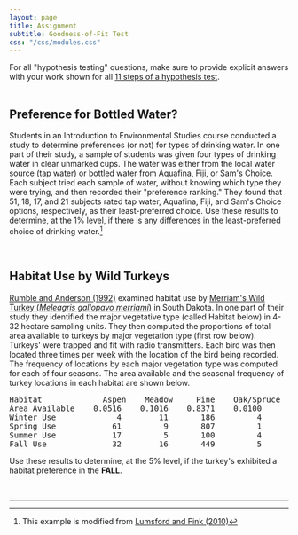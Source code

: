 ```yaml
---
layout: page
title: Assignment
subtitle: Goodness-of-Fit Test
css: "/css/modules.css"
---
```


<div class="alert alert-success">For all "hypothesis testing" questions, make sure to provide explicit answers with your work shown for all <a href="../11-steps">11 steps of a hypothesis test</a>.
</div>

<br>

## Preference for Bottled Water?
Students in an Introduction to Environmental Studies course conducted a study to determine preferences (or not) for types of drinking water. In one part of their study, a sample of students was given four types of drinking water in clear unmarked cups. The water was either from the local water source (tap water) or bottled water from Aquafina, Fiji, or Sam's Choice. Each subject tried each sample of water, without knowing which type they were trying, and then recorded their "preference ranking." They found that 51, 18, 17, and 21 subjects rated tap water, Aquafina, Fiji, and Sam's Choice options, respectively, as their least-preferred choice. Use these results to determine, at the 1% level, if there is any differences in the least-preferred choice of drinking water.[^1]

<br>

## Habitat Use by Wild Turkeys
[Rumble and Anderson (1992)](http://www.fs.fed.us/rm/pubs_other/rmrs_1992_rumble_m002.pdf) examined habitat use by [Merriam's Wild Turkey (*Meleagris gallopavo merriami*)](http://wildturkeyzone.com/wildturkey/merriams.htm) in South Dakota. In one part of their study they identified the major vegetative type (called Habitat below) in 4-32 hectare sampling units. They then computed the proportions of total area available to turkeys by major vegetation type (first row below). Turkeys' were trapped and fit with radio transmitters. Each bird was then located three times per week with the location of the bird being recorded. The frequency of locations by each major vegetation type was computed for each of four seasons. The area available and the seasonal frequency of turkey locations in each habitat are shown below.

<pre>
Habitat             Aspen    Meadow     Pine    Oak/Spruce
Area Available    0.0516    0.1016    0.8371    0.0100
Winter Use             4        11       186         4         
Spring Use            61         9       807         1
Summer Use            17         5       100         4
Fall Use              32        16       449         5
</pre>

Use these results to determine, at the 5% level, if the turkey's exhibited a habitat preference in the **FALL**.

&nbsp;

----

[^1]: This example is modified from [Lumsford and Fink (2010)](http://www.amstat.org/publications/jse/v18n1/lunsford.pdf)
